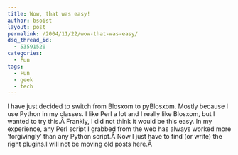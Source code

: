```yaml
---
title: Wow, that was easy!
author: bsoist
layout: post
permalink: /2004/11/22/wow-that-was-easy/
dsq_thread_id:
  - 53591520
categories:
  - Fun
tags:
  - Fun
  - geek
  - tech
---
```

I have just decided to switch from Blosxom to pyBlosxom. Mostly because I use Python in my classes. I like Perl a lot and I really like Blosxom, but I wanted to try this.Â Frankly, I did not think it would be this easy. In my experience, any Perl script I grabbed from the web has always worked more &#8216;forgivingly&#8217; than any Python script.Â Now I just have to find (or write) the right plugins.I will not be moving old posts here.Â 